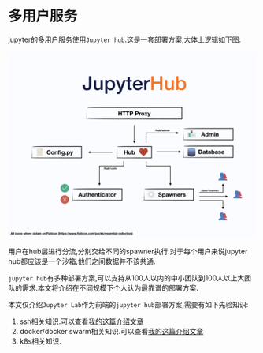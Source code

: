 # 多用户服务

jupyter的多用户服务使用`Jupyter hub`.这是一套部署方案,大体上逻辑如下图:

![jupyter hub](../../source/jupyter/jhub-fluxogram.jpeg)

用户在hub层进行分流,分别交给不同的spawner执行.对于每个用户来说jupyter hub都应该是一个沙箱,他们之间数据并不该共通.

`jupyter hub`有多种部署方案,可以支持从100人以内的中小团队到100人以上大团队的需求.本文将介绍在不同规模下个人认为最靠谱的部署方案.

本文仅介绍`Jupyter Lab`作为前端的`jupyter hub`部署方案,需要有如下先验知识:


1. ssh相关知识.可以查看[我的这篇介绍文章](https://blog.hszofficial.site/introduce/2020/10/22/%E5%85%B3%E4%BA%8Essh%E7%9A%84%E6%8A%80%E5%B7%A7/)
2. docker/docker swarm相关知识.可以查看[我的这篇介绍文章](https://blog.hszofficial.site/TutorialForDocker/#/)
3. k8s相关知识.